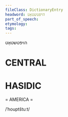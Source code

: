 ```yaml
---
fileClass: DictionaryEntry
headword: הויפּטשטאָט
part_of_speech: 
etymology: 
tags: 
---
```

הויפּטשטאָט

CENTRAL
========

HASIDIC
=======
= AMERICA = 

/ˈhouptštuːt/
